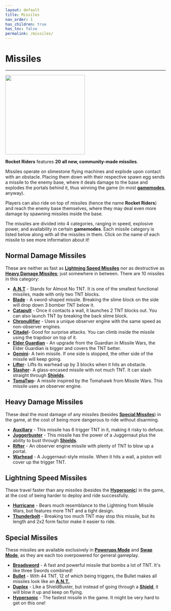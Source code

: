 ```yaml
---
layout: default
title: Missiles
nav_order: 1
has_children: true
has_toc: false
permalink: /missiles/
---
```

# Missiles
---

<div id="art_image">
    <img src="https://zeroniaserver.github.io/RocketRidersWiki/images/missiles.png" width="250"  />
</div>

**Rocket Riders** features **20 all new, community-made missiles**.

Missiles operate on slimestone flying machines and explode upon contact with an obstacle. Placing them down with their respective spawn egg sends a missile to the enemy base, where it deals damage to the base and explodes the portals behind it, thus winning the game (in most **[gamemodes](https://zeroniaserver.github.io/RocketRidersWiki/gamemodes)**, anyway).

Players can also ride on top of missiles (hence the name **Rocket Riders**) and reach the enemy base themselves, where they may deal even more damage by spawning missiles inside the base.

The missiles are divided into 4 categories, ranging in speed, explosive power, and availability in certain **gamemodes**. Each missile category is listed below along with all the missiles in them. Click on the name of each missile to see more information about it!

**Normal Damage Missiles**
---
These are neither as fast as **[Lightning Speed Missiles](https://zeroniaserver.github.io/RocketRidersWiki/missiles/lightning)** nor as destructive as **[Heavy Damage Missiles](https://zeroniaserver.github.io/RocketRidersWiki/missiles/heavy)**; just somewhere in between. There are 10 missiles in this category:

- **[A.N.T](https://zeroniaserver.github.io/RocketRidersWiki/missiles/normal/ant)** - Stands for Almost No TNT. It is one of the smallest functional missiles, made with only two TNT blocks.  
- **[Blade](https://zeroniaserver.github.io/RocketRidersWiki/missiles/normal/blade)** - A sword-shaped missile. Breaking the slime block on the side will drop down 3 bomber TNT below it.
- **[Catapult](https://zeroniaserver.github.io/RocketRidersWiki/missiles/normal/catapult)** - Once it contacts a wall, it launches 2 TNT blocks out. You can also launch TNT by breaking the back slime block.
- **[Chronullifier](https://zeroniaserver.github.io/RocketRidersWiki/missiles/normal/chronullifier)** - Uses a unique observer engine with the same speed as non-observer engines.
- **[Citadel](https://zeroniaserver.github.io/RocketRidersWiki/missiles/normal/citadel)**- Good for surprise attacks. You can climb inside the missile using the trapdoor on top of it.
- **[Elder Guardian](https://zeroniaserver.github.io/RocketRidersWiki/missiles/normal/elder_guardian)** - An upgrade from the Guardian in Missile Wars, the Elder Guardian is bigger and covers the TNT better.
- **[Gemini](https://zeroniaserver.github.io/RocketRidersWiki/missiles/normal/gemini)**- A twin missile. If one side is stopped, the other side of the missile will keep going.
- **[Lifter](https://zeroniaserver.github.io/RocketRidersWiki/missiles/normal/lifter)**- Lifts its warhead up by 3 blocks when it hits an obstacle.
- **[Slasher](https://zeroniaserver.github.io/RocketRidersWiki/missiles/normal/slasher)**- A glass-encased missile with not much TNT. It can slash straight through **[Shields](https://zeroniaserver.github.io/RocketRidersWiki/utilities/shield)**.
- **[TomaTwo](https://zeroniaserver.github.io/RocketRidersWiki/missiles/normal/tomatwo)**- A missile inspired by the Tomahawk from Missile Wars. This missile uses an observer engine.

**Heavy Damage Missiles**
---
These deal the most damage of any missiles (besides **[Special Missiles](https://zeroniaserver.github.io/RocketRidersWiki/missiles/special)**) in the game, at the cost of being more dangerous to ride without disarming.

- **[Auxiliary](https://zeroniaserver.github.io/RocketRidersWiki/missiles/heavy/auxiliary)** - This missile has 6 trigger TNT in it, making it risky to defuse.
- **[Juggerbuster](https://zeroniaserver.github.io/RocketRidersWiki/missiles/heavy/juggerbuster)** - This missile has the power of a Juggernaut plus the ability to bust through **[Shields](https://zeroniaserver.github.io/RocketRidersWiki/utilities/shield)**.
- **[Rifter](https://zeroniaserver.github.io/RocketRidersWiki/missiles/heavy/rifter)** - An observer engine missile with plenty of TNT to blow up a portal.
- **[Warhead](https://zeroniaserver.github.io/RocketRidersWiki/missiles/heavy/warhead)** - A Juggernaut-style missile. When it hits a wall, a piston will cover up the trigger TNT.

**Lightning Speed Missiles**
---
These travel faster than any missiles (besides the **[Hypersonic](https://zeroniaserver.github.io/RocketRidersWiki/missiles/special/hypersonic)**) in the game, at the cost of being harder to deploy and ride successfully.

- **[Hurricane](https://zeroniaserver.github.io/RocketRidersWiki/missiles/lightning/hurricane)** - Bears much resemblance to the Lightning from Missile Wars, but features more TNT and a tight design.
- **[Thunderbolt](https://zeroniaserver.github.io/RocketRidersWiki/missiles/lightning/thunderbolt)** - Breaking too much TNT may stop this missile, but its length and 2x2 form factor make it easier to ride.

**Special Missiles**
---
These missiles are available exclusively in **[Powerups Mode](https://zeroniaserver.github.io/RocketRidersWiki/gamemodes/powerups)** and **[Swap Mode](https://zeroniaserver.github.io/RocketRidersWiki/gamemodes/swap)**, as they are each too overpowered for general gameplay.

- **[Broadsword](https://zeroniaserver.github.io/RocketRidersWiki/missiles/special/broadsword)** - A fast and powerful missile that bombs a lot of TNT. It's like three Swords combined!
- **[Bullet](https://zeroniaserver.github.io/RocketRidersWiki/missiles/special/bullet)** - With 44 TNT, 12 of which being triggers, the Bullet makes all missiles look like an **[A.N.T.](https://zeroniaserver.github.io/RocketRidersWiki/missiles/normal/ant)**
- **[Duplex](https://zeroniaserver.github.io/RocketRidersWiki/missiles/special/duplex)** - Like a ShieldBuster, but instead of going through a **[Shield](https://zeroniaserver.github.io/RocketRidersWiki/utilities/shield)**, it will blow it up and keep on flying.
- **[Hypersonic](https://zeroniaserver.github.io/RocketRidersWiki/missiles/special/hypersonic)** - The fastest missile in the game. It might be very hard to get on this one!
